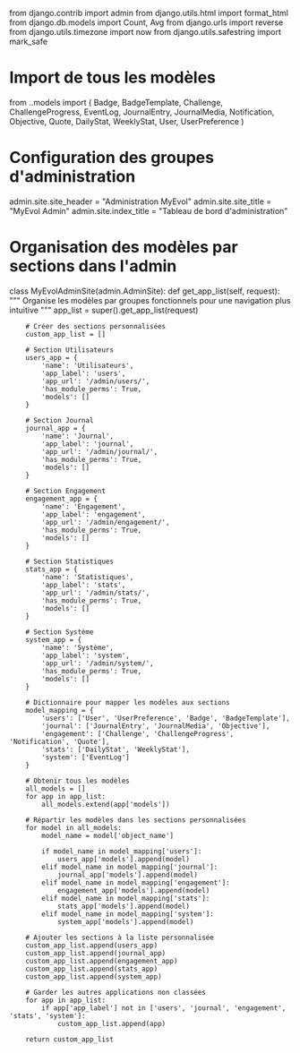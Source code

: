 from django.contrib import admin
from django.utils.html import format_html
from django.db.models import Count, Avg
from django.urls import reverse
from django.utils.timezone import now
from django.utils.safestring import mark_safe

# Import de tous les modèles
from ..models import (
    Badge,
    BadgeTemplate,
    Challenge,
    ChallengeProgress,
    EventLog,
    JournalEntry,
    JournalMedia,
    Notification,
    Objective,
    Quote,
    DailyStat,
    WeeklyStat,
    User,
    UserPreference
)

# Configuration des groupes d'administration
admin.site.site_header = "Administration MyEvol"
admin.site.site_title = "MyEvol Admin"
admin.site.index_title = "Tableau de bord d'administration"

# Organisation des modèles par sections dans l'admin
class MyEvolAdminSite(admin.AdminSite):
    def get_app_list(self, request):
        """
        Organise les modèles par groupes fonctionnels pour une navigation plus intuitive
        """
        app_list = super().get_app_list(request)
        
        # Créer des sections personnalisées
        custom_app_list = []
        
        # Section Utilisateurs
        users_app = {
            'name': 'Utilisateurs',
            'app_label': 'users',
            'app_url': '/admin/users/',
            'has_module_perms': True,
            'models': []
        }
        
        # Section Journal
        journal_app = {
            'name': 'Journal',
            'app_label': 'journal',
            'app_url': '/admin/journal/',
            'has_module_perms': True,
            'models': []
        }
        
        # Section Engagement
        engagement_app = {
            'name': 'Engagement',
            'app_label': 'engagement',
            'app_url': '/admin/engagement/',
            'has_module_perms': True,
            'models': []
        }
        
        # Section Statistiques
        stats_app = {
            'name': 'Statistiques',
            'app_label': 'stats',
            'app_url': '/admin/stats/',
            'has_module_perms': True,
            'models': []
        }
        
        # Section Système
        system_app = {
            'name': 'Système',
            'app_label': 'system',
            'app_url': '/admin/system/',
            'has_module_perms': True,
            'models': []
        }
        
        # Dictionnaire pour mapper les modèles aux sections
        model_mapping = {
            'users': ['User', 'UserPreference', 'Badge', 'BadgeTemplate'],
            'journal': ['JournalEntry', 'JournalMedia', 'Objective'],
            'engagement': ['Challenge', 'ChallengeProgress', 'Notification', 'Quote'],
            'stats': ['DailyStat', 'WeeklyStat'],
            'system': ['EventLog']
        }
        
        # Obtenir tous les modèles
        all_models = []
        for app in app_list:
            all_models.extend(app['models'])
        
        # Répartir les modèles dans les sections personnalisées
        for model in all_models:
            model_name = model['object_name']
            
            if model_name in model_mapping['users']:
                users_app['models'].append(model)
            elif model_name in model_mapping['journal']:
                journal_app['models'].append(model)
            elif model_name in model_mapping['engagement']:
                engagement_app['models'].append(model)
            elif model_name in model_mapping['stats']:
                stats_app['models'].append(model)
            elif model_name in model_mapping['system']:
                system_app['models'].append(model)
        
        # Ajouter les sections à la liste personnalisée
        custom_app_list.append(users_app)
        custom_app_list.append(journal_app)
        custom_app_list.append(engagement_app)
        custom_app_list.append(stats_app)
        custom_app_list.append(system_app)
        
        # Garder les autres applications non classées
        for app in app_list:
            if app['app_label'] not in ['users', 'journal', 'engagement', 'stats', 'system']:
                custom_app_list.append(app)
        
        return custom_app_list


